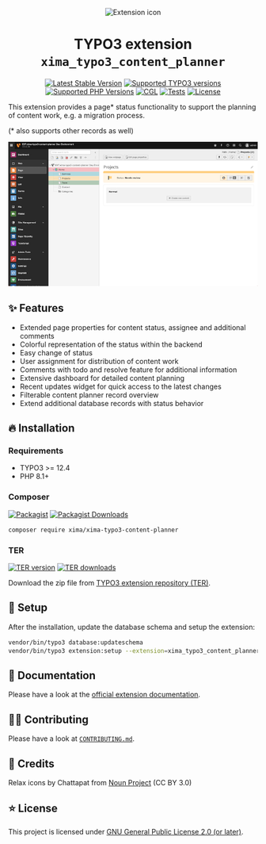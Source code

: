 <div align="center">

![Extension icon](Resources/Public/Icons/Extension.svg)

# TYPO3 extension `xima_typo3_content_planner`

[![Latest Stable Version](https://typo3-badges.dev/badge/xima_typo3_content_planner/version/shields.svg)](https://extensions.typo3.org/extension/xima_typo3_content_planner)
[![Supported TYPO3 versions](https://typo3-badges.dev/badge/xima_typo3_content_planner/typo3/shields.svg)](https://extensions.typo3.org/extension/xima_typo3_content_planner)
[![Supported PHP Versions](https://img.shields.io/packagist/dependency-v/xima/xima-typo3-content-planner/php?logo=php)](https://packagist.org/packages/xima/xima-typo3-content-planner)
[![CGL](https://img.shields.io/github/actions/workflow/status/xima-media/xima-typo3-content-planner/cgl.yml?label=cgl&logo=github)](https://github.com/xima-media/xima-typo3-content-planner/actions/workflows/cgl.yml)
[![Tests](https://img.shields.io/github/actions/workflow/status/xima-media/xima-typo3-content-planner/tests.yml?label=tests&logo=github)](https://github.com/xima-media/xima-typo3-content-planner/actions/workflows/tests.yml)
[![License](https://poser.pugx.org/xima/xima-typo3-content-planner/license)](LICENSE.md)

</div>

This extension provides a page* status functionality to support the planning of
content work, e.g. a migration process.

(* also supports other records as well)

![Page](./Documentation/Images/page.png)

## ✨ Features

* Extended page properties for content status, assignee and additional comments
* Colorful representation of the status within the backend
* Easy change of status
* User assignment for distribution of content work
* Comments with todo and resolve feature for additional information
* Extensive dashboard for detailed content planning
* Recent updates widget for quick access to the latest changes
* Filterable content planner record overview
* Extend additional database records with status behavior

## 🔥 Installation

### Requirements

* TYPO3 >= 12.4
* PHP 8.1+

### Composer

[![Packagist](https://img.shields.io/packagist/v/xima/xima-typo3-content-planner?label=version&logo=packagist)](https://packagist.org/packages/xima/xima-typo3-content-planner)
[![Packagist Downloads](https://img.shields.io/packagist/dt/xima/xima-typo3-content-planner?color=brightgreen)](https://packagist.org/packages/xima/xima-typo3-content-planner)

``` bash
composer require xima/xima-typo3-content-planner
```

### TER

[![TER version](https://typo3-badges.dev/badge/xima_typo3_content_planner/version/shields.svg)](https://extensions.typo3.org/extension/xima_typo3_content_planner)
[![TER downloads](https://typo3-badges.dev/badge/xima_typo3_content_planner/downloads/shields.svg)](https://extensions.typo3.org/extension/xima_typo3_content_planner)

Download the zip file from [TYPO3 extension repository (TER)](https://extensions.typo3.org/extension/xima_typo3_content_planner).

## 📂 Setup

After the installation, update the database schema and setup the extension:

``` bash
vendor/bin/typo3 database:updateschema
vendor/bin/typo3 extension:setup --extension=xima_typo3_content_planner
```

## 📙 Documentation

Please have a look at the
[official extension documentation](https://docs.typo3.org/p/xima/xima-typo3-content-planner/main/en-us/Index.html).

## 🧑‍💻 Contributing

Please have a look at [`CONTRIBUTING.md`](CONTRIBUTING.md).

## 💎 Credits

Relax icons by Chattapat
from <a href="https://thenounproject.com/browse/icons/term/relax/" target="_blank" title="relax Icons">
Noun Project</a> (CC BY 3.0)

## ⭐ License

This project is licensed
under [GNU General Public License 2.0 (or later)](LICENSE.md).
